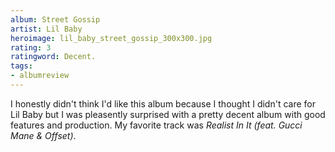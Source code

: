 ```yaml
---
album: Street Gossip
artist: Lil Baby
heroimage: lil_baby_street_gossip_300x300.jpg
rating: 3
ratingword: Decent.
tags:
- albumreview
---
```

I honestly didn't think I'd like this album because I thought I didn't care for
Lil Baby but I was pleasently surprised with a pretty decent album with good
features and production. My favorite track was _Realist In It (feat. Gucci Mane
& Offset)_.
